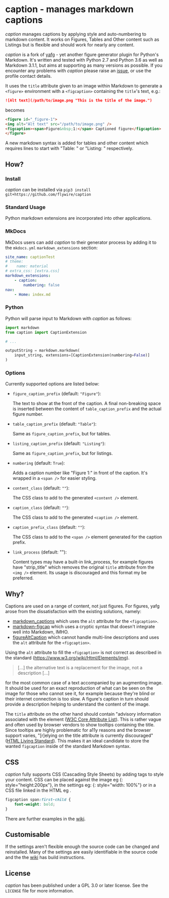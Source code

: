 # caption - manages markdown captions

*caption* manages captions by applying style and auto-numbering to markdown content.
It works on Figures, Tables and Other content such as Listings but is flexible and
should work for nearly any content.

*caption* is a fork of [yafg](https://git.sr.ht/~ferruck/yafg) - yet another
figure generator plugin for Python's Markdown. It's written and tested with
Python 2.7 and Python 3.6 as well as Markdown 3.1.1, but aims at supporting as
many versions as possible. If you encounter any problems with *caption* please
raise an [issue](https://github.com/flywire/caption/issues), or use the profile
contact details.

It uses the `title` attribute given to an image within Markdown to generate a
`<figure>` environment with a `<figcaption>` containing the `title`'s text,
e.g.:

```markdown
![Alt text](/path/to/image.png "This is the title of the image.")
```

becomes

```html
<figure id="_figure-1">
<img alt="Alt text" src="/path/to/image.png" />
<figcaption><span>Figure&nbsp;1:</span> Captioned figure</figcaption>
</figure>
```

A new markdown syntax is added for tables and other content which requires 
lines to start with "Table: " or "Listing: " respectively.

## How?

### Install

*caption* can be installed via `pip3 install git+https://github.com/flywire/caption`

### Standard Usage

Python markdown extensions are incorporated into other applications.

### MkDocs

MkDocs users can add *caption* to their generator process by adding it to the
`mkdocs.yml` `markdown_extensions` section:

```yaml
site_name: captionTest
# theme:
#    name: material
# extra_css: [extra.css]
markdown_extensions:
    - caption:
        numbering: false
nav:
    - Home: index.md
```

### Python

Python will parse input to Markdown with *caption* as follows:

```python
import markdown
from caption import CaptionExtension

# ...

outputString = markdown.markdown(
    input_string, extensions=[CaptionExtension(numbering=False)]
)
```

### Options

Currently supported options are listed below:

* `figure_caption_prefix` (default: `"Figure"`):

    The text to show at the front of the caption. A final non-breaking space
    is inserted between the content of `table_caption_prefix` and the actual figure
    number.

* `table_caption_prefix` (default: `"Table"`):

    Same as `figure_caption_prefix`, but for tables.

* `listing_caption_prefix` (default: `"Listing"`):
  
    Same as `figure_caption_prefix`, but for listings.

* `numbering` (default: `True`):

    Adds a caption number like "Figure 1:" in front of the caption. It's
	wrapped in a `<span />` for easier styling.

* `content_class` (default: `""`):

    The CSS class to add to the generated `<content />` element.

* `caption_class` (default: `""`):

    The CSS class to add to the generated `<caption />` element.

* `caption_prefix_class` (default: `""`):

    The CSS class to add to the `<span />` element generated for the caption prefix.

* `link_process` (default: ""):

    Content types may have a built-in link_process, for example figures have
	"strip_title" which removes the original `title` attribute from the `<img />`
	element. Its usage is discouraged and this format my be preferred.

## Why?

Captions are used on a range of content, not just figures. For figures, 
yafg arose from the dissatisfaction with the existing solutions, namely:

* [markdown\_captions](https://github.com/evidlo/markdown_captions) which uses
  the `alt` attribute for the `<figcaption>`.
* [markdown-figcap](https://github.com/funk1d/markdown-figcap) which uses a
  cryptic syntax that doesn't integrate well into Markdown, IMHO.
* [figureAltCaption](https://github.com/jdittrich/figureAltCaption) which
  cannot handle multi-line descriptions and uses the `alt` attribute for the
  `<figcaption>`.

Using the `alt` attribute to fill the `<figcaption>` is not correct as described
in the standard (https://www.w3.org/wiki/Html/Elements/img).

> [...] the alternative text is a replacement for the image, not a description
> [...]

for the most common case of a text accompanied by an augmenting image. It should
be used for an exact reproduction of what can be seen on the image for those who
cannot see it, for example because they're blind or their internet connection is
too slow. A figure's caption in turn should provide a description helping to
understand the content of the image.

The `title` attribute on the other hand should contain "advisory information
associated with the element ([W3C Core Attribute
List](https://www.w3.org/wiki/Html/Attributes/_Global)). This is rather vague
and often used by browser vendors to show tooltips containing the title. Since
tooltips are highly problematic for a11y reasons and the browser support varies,
"[r]elying on the title attribute is currently discouraged" ([HTML Living
Standard](https://html.spec.whatwg.org/multipage/dom.html#the-title-attribute)).
This makes it an ideal candidate to store the wanted `figcaption` inside of the
standard Markdown syntax.

## CSS

*caption* fully supports CSS (Cascading Style Sheets) by adding tags to style
your content. CSS can be placed against the image eg {: style="height:200px"},
in the settings eg: {: style="width: 100%"} or in a CSS file linked in the HTML 
eg <link rel="stylesheet" href="styles.css">.

```css
figcaption span:first-child {
    font-weight: bold;
}
```
 There are further examples in the [wiki](https://github.com/flywire/caption/wiki).

## Customisable

If the settings aren't flexible enough the source code can be changed and
reinstalled. Many of the settings are easily identifiable in the source code
and the the [wiki](https://github.com/flywire/caption/wiki) has build instructions.

## License

*caption* has been published under a GPL 3.0 or later license. See the `LICENSE`
file for more information.
